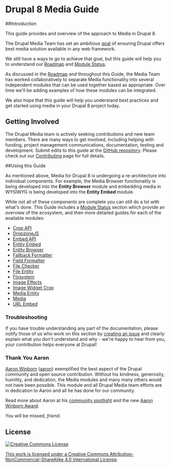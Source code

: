# Drupal 8 Media Guide

##Introduction

This guide provides and overview of the approach to Media in Drupal 8.

The Drupal Media Team has set an ambitious [goal](roadmap.md) of ensuring Drupal offers best media solution available in any web framework.

We still have a ways to go to achieve that goal, but this guide will help you to understand our [Roadmap](roadmap.md) and [Module Status](modules/intro.md).

As discussed in the [Roadmap](roadmap.md) and throughout this Guide, the Media Team has worked collaboratively to separate Media functionality into several independent modules that can be used together based as appropriate. Over time we'll be adding examples of how these modules can be integrated.

We also hope that this guide will help you understand best practices and get started using media in your Drupal 8 project today.

## Getting Involved

The Drupal Media team is actively seeking contributions and new team members. There are many ways to get involved, including helping with funding, project management communications, documentation, testing and development. Submit edits to this guide at the [GitHub repository](https://github.com/drupal-media/d8-guide). Please check out our [Contributing](contributing.md) page for full details.

##Using this Guide

As mentioned above, Media for Drupal 8 is undergoing a re-architecture into individual components. For example, the Media Browser functionality is being developed into the **Entity Browser** module and embedding media in WYSIWYG is being developed into the **Entity Embed** module.

While not all of these components are complete you can still do a lot with what's done. This Guide includes a [Module Status](status.md) section which provide an overview of the ecosystem, and then more detailed guides for each of the available modules:

* [Crop API](modules/crop/intro.md)
* [DropzoneJS](modules/dropzonejs/intro.md)
* [Embed API](modules/embed/intro.md)
* [Entity Embed](modules/entity_embed/intro.md)
* [Entity Browser](modules/entity_browser/intro.md)
* [Fallback Formatter](modules/fallback_formatter/intro.md)
* [Field Formatter](modules/field_formatter/intro.md)
* [File Checker](modules/file_checker/intro.md)
* [File Entity](modules/file_entity/intro.md)
* [Flysystem](modules/flysystem/intro.md)
* [Image Effects](modules/image_effects/intro.md)
* [Image Widget Crop](modules/image_widget_crop/intro.md)
* [Media Entity](modules/media_entity/intro.md)
* [Media](modules/media/intro.md)
* [URL Embed](modules/url_embed/intro.md)


### Troubleshooting

If you have trouble understanding any part of the documentation, please notify those of us who work on this section by [creating an issue](https://github.com/drupal-media/d8-guide/issues) and clearly explain what you don't understand and why - we're happy to hear from you, your contribution helps everyone at Drupal!

### Thank You Aaron

[Aaron Winborn](http://aaronwinborn.com/) ([aaron](https://www.drupal.org/u/aaron)) exemplified the best aspect of the Drupal community and open source contribution. Without his kindness, generosity, humility, and dedication, the Media modules and many many others would not have been possible. This module and all Drupal Media team efforts are in dedication to Aaron and all he has done for our community.

Read more about Aaron at his [community spotlight](https://www.drupal.org/node/2444367) and the new [Aaron Winborn Award](https://www.drupal.org/aaron-winborn-award).

You will be missed, *friend*.

## License

<a rel="license" href="http://creativecommons.org/licenses/by-nc-sa/4.0/"><img alt="Creative Commons License" style="border-width:0" src="https://i.creativecommons.org/l/by-nc-sa/4.0/88x31.png" />

This work is licensed under a <a rel="license" href="http://creativecommons.org/licenses/by-nc-sa/4.0/">Creative Commons Attribution-NonCommercial-ShareAlike 4.0 International License</a>.
